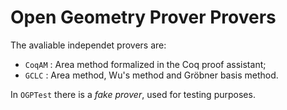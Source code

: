 # Open Geometry Prover Provers

The avaliable independet provers are:

- `CoqAM` : Area method formalized in the Coq proof assistant;
- `GCLC` : Area method, Wu's method and Gröbner basis method.

In `OGPTest` there is a *fake prover*, used for testing purposes.
